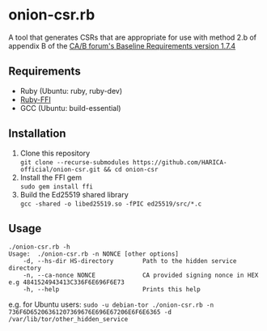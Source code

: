 # onion-csr.rb

A tool that generates CSRs that are appropriate for use with method 2.b of appendix B of the [CA/B forum's Baseline Requirements version 1.7.4](https://cabforum.org/wp-content/uploads/CA-Browser-Forum-BR-1.7.4.pdf)

## Requirements
* Ruby (Ubuntu: ruby, ruby-dev)
* [Ruby-FFI](https://github.com/ffi/ffi)
* GCC (Ubuntu: build-essential)

## Installation
1. Clone this repository  
`git clone --recurse-submodules https://github.com/HARICA-official/onion-csr.git && cd onion-csr`
2. Install the FFI gem  
`sudo gem install ffi`
3. Build the Ed25519 shared library  
`gcc -shared -o libed25519.so -fPIC ed25519/src/*.c`

## Usage
```
./onion-csr.rb -h
Usage:  ./onion-csr.rb -n NONCE [other options]
    -d, --hs-dir HS-directory        Path to the hidden service directory
    -n, --ca-nonce NONCE             CA provided signing nonce in HEX e.g 4841524943413C336F6E696F6E73
    -h, --help                       Prints this help
```
e.g. for Ubuntu users: `sudo -u debian-tor ./onion-csr.rb -n 736F6D65206361207369676E696E67206E6F6E6365 -d /var/lib/tor/other_hidden_service`
